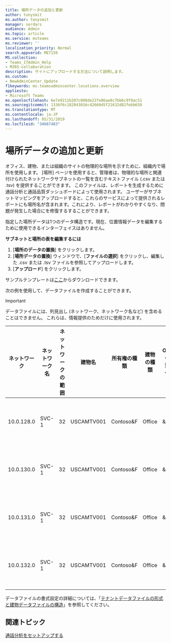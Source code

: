 ```yaml
---
title: 場所データの追加と更新
author: tonysmit
ms.author: tonysmit
manager: serdars
audience: Admin
ms.topic: article
ms.service: msteams
ms.reviewer: ''
localization_priority: Normal
search.appverid: MET150
MS.collection:
- Teams_ITAdmin_Help
- M365-collaboration
description: サイトにアップロードする方法について説明します。
ms.custom:
- NewAdminCenter_Update
f1keywords: ms.teamsadmincenter.locations.overview
appliesto:
- Microsoft Teams
ms.openlocfilehash: 6e7e9211b207c008de22fe86ae0c7bb6c9f9ac51
ms.sourcegitcommit: 1336f6c182043016c42660d5f21632d82febb658
ms.translationtype: MT
ms.contentlocale: ja-JP
ms.lasthandoff: 05/31/2019
ms.locfileid: "34667483"
---
```

<a name="adding-and-updating-locations-data"></a>場所データの追加と更新
============================

オフィス、建物、または組織のサイトの物理的な場所を示すために、組織内で場所を使用します。 [場所] ページを使用すると、管理者は、物理的な場所と関連付けられたネットワークサブネットの一覧を含むテキストファイル (.csv または .tsv) を提供することができます。 このファイルは、レポートを生成するために通話分析と通話品質ダッシュボードによって使用されます。 ユーザーがサブネットマッピングをアップロードすると、これらのサービスによって提供されるレポートにも場所名が含まれます。これにより、レポートがわかりやすくなり、問題が発生した場合にを修復するすることができます。

指定した場所データは1つのデータ構造です。現在、位置情報データを編集するために使用できるインターフェイスはありません。 

**サブネットと場所の表を編集するには**

1. [**場所のデータの置換**] をクリックします。
2. [**場所データの置換**] ウィンドウで、[**ファイルの選択**] をクリックし、編集した .csv または .tsv ファイルを参照してアップロードします。 
3. [**アップロード**] をクリックします。 


サンプルテンプレートは[ここ](https://github.com/MicrosoftDocs/OfficeDocs-SkypeForBusiness/blob/live/Teams/downloads/locations-template.zip?raw=true)からダウンロードできます。

次の例を使用して、データファイルを作成することができます。 

> [!IMPORTANT]
> データファイルには、列見出し (ネットワーク、ネットワーク名など) を含めることはできません。 これらは、情報提供のためだけに使用されます。 </br>

|ネットワーク|ネットワーク名|ネットワークの範囲|建物名|所有権の種類|建物の種類|Office の種類の作成|市区町村|郵便番号|居住|都道府県|Region|企業内|簡易ルート|
|-|-|-|-|-|-|-|-|-|-|-|-|-|-|
|10.0.128.0 |SVC-1|32|USCAMTV001|Contoso&F|Office|&F|山地表示|94043|プロセッサー|FR-CA|プロセッサー|1|1|
|10.0.130.0 |SVC-1|32|USCAMTV001|Contoso&F|Office|&F|山地表示|94043|プロセッサー|FR-CA|プロセッサー|1|1|
|10.0.131.0 |SVC-1|32|USCAMTV001|Contoso&F|Office|&F|山地表示|94043|プロセッサー|FR-CA|プロセッサー|1|1|
|10.0.132.0 |SVC-1|32|USCAMTV001|Contoso&F|Office|&F|山地表示|94043|プロセッサー|FR-CA|プロセッサー|1|1|


データファイルの書式設定の詳細については、「[テナントデータファイルの形式と建物データファイルの構造](turning-on-and-using-call-quality-dashboard.md#tenant-data-file-format-and-structure)」を参照してください。


## <a name="related-topics"></a>関連トピック

[通話分析をセットアップする](set-up-call-analytics.md)
